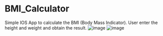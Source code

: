 # BMI_Calculator
Simple IOS App to calculate the BMI (Body Mass Indicator). User enter the height and weight and obtain the result.
![image](https://github.com/fricardo-it/BMI_Calculator/assets/124284004/c0151bbc-eed6-4fd7-b558-81c729422844)
![image](https://github.com/fricardo-it/BMI_Calculator/assets/124284004/e1a58600-1dc7-4f0b-a460-7640911b6b20)

